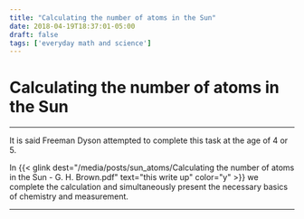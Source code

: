 ```yaml
---
title: "Calculating the number of atoms in the Sun"
date: 2018-04-19T18:37:01-05:00
draft: false
tags: ['everyday math and science']
---
```


# Calculating the number of atoms in the Sun

---

It is said Freeman Dyson attempted to complete this task at the age of 4 or 5.

In {{< glink dest="/media/posts/sun_atoms/Calculating the number of atoms in the Sun - G. H. Brown.pdf" text="this write up" color="y" >}} we complete the calculation and simultaneously present the necessary basics of chemistry and measurement.

---
